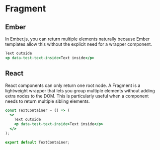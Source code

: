 # Fragment

## Ember 

In Ember.js, you can return multiple elements naturally because Ember templates allow this without the explicit need for a wrapper component.

```hbs
Text outside
<p data-test-text-inside>Text inside</p>
```

## React 

React components can only return one root node. A Fragment is a lightweight wrapper that lets you group multiple elements without adding extra nodes to the DOM. This is particularly useful when a component needs to return multiple sibling elements.


```jsx
const TextContainer = () => (
  <>
    Text outside
    <p data-test-text-inside>Text inside</p>
  </>
);

export default TextContainer;
```